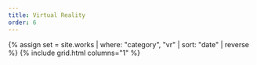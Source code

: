 ```yaml
---
title: Virtual Reality
order: 6
---
```


{% assign set = site.works | where: "category", "vr" | sort: "date" | reverse %}
{% include grid.html columns="1" %}
